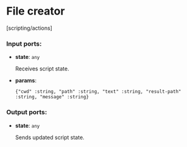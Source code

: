 # File creator

[scripting/actions]

### Input ports:

* __state__: `any`

    Receives script state.


* __params__: 
    ```
    {"cwd" :string, "path" :string, "text" :string, "result-path" :string, "message" :string}
    ```

### Output ports:

* __state__: `any`

    Sends updated script state.

